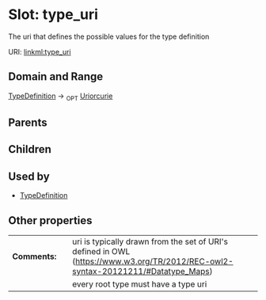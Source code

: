 
# Slot: type_uri


The uri that defines the possible values for the type definition

URI: [linkml:type_uri](https://w3id.org/linkml/type_uri)


## Domain and Range

[TypeDefinition](TypeDefinition.md) ->  <sub>OPT</sub>
 [Uriorcurie](types/Uriorcurie.md)

## Parents


## Children


## Used by

 * [TypeDefinition](TypeDefinition.md)

## Other properties

|  |  |  |
| --- | --- | --- |
| **Comments:** | | uri is typically drawn from the set of URI's defined in OWL (https://www.w3.org/TR/2012/REC-owl2-syntax-20121211/#Datatype_Maps) |
|  | | every root type must have a type uri |

